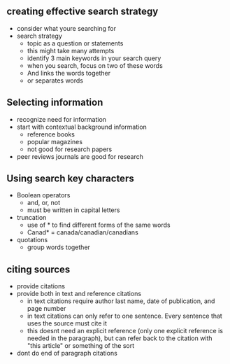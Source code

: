 ## creating effective search strategy
* consider what youre searching for
* search strategy
  * topic as a question or statements
  * this might take many attempts
  * identify 3 main keywords in your search query
  * when you search, focus on two of these words
  * And links the words together
  * or separates words

## Selecting information
* recognize need for information
* start with contextual background information
  * reference books
  * popular magazines
  * not good for research papers
* peer reviews journals are good for research

## Using search key characters
* Boolean operators
  * and, or, not
  * must be written in capital letters
* truncation
  * use of * to find different forms of the same words
  * Canad* = canada/canadian/canadians
* quotations
  * group words together

## citing sources
* provide citations
* provide both in text and reference citations 
  * in text citations require author last name, date of publication, and page number
  * in text citations can only refer to one sentence. Every sentence that uses the source must cite it
  * this doesnt need an explicit reference (only one explicit reference is needed in the paragraph), but can refer back to the citation with "this article" or something of the sort
* dont do end of paragraph citations

